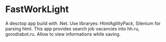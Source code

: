 # FastWorkLight
A desctop app build with .Net. Use libraryes: HtmlAgilityPack, Silenium for parsing html. 
This app provides search job vacancies into hh.ru, gorodrabot.ru.
Allow to view informations while saving. 
